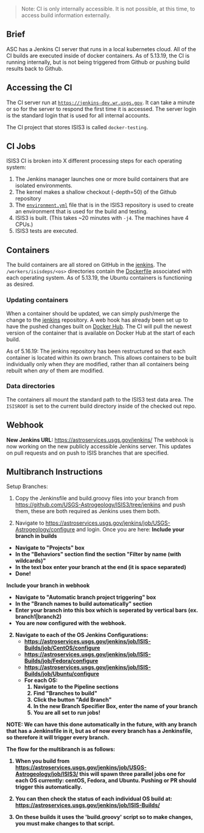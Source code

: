 > Note: CI is only internally accessible. It is not possible, at this time, to access build information externally.

## Brief
ASC has a Jenkins CI server that runs in a local kubernetes cloud. All of the CI builds are executed inside of docker containers. As of 5.13.19, the CI is running internally, but is not being triggered from Github or pushing build results back to Github.

## Accessing the CI
The CI server run at [`https://jenkins-dev.wr.usgs.gov`](https://jenkins-dev.wr.usgs.gov). It can take a minute or so for the server to respond the first time it is accessed. The server login is the standard login that is used for all internal accounts.

The CI project that stores ISIS3 is called `docker-testing`.

## CI Jobs
ISIS3 CI is broken into X different processing steps for each operating system:

  1. The Jenkins manager launches one or more build containers that are isolated environments.
  1. The kernel makes a shallow checkout (-depth=50) of the Github repository
  1. The [`environment.yml`](https://github.com/USGS-Astrogeology/ISIS3/blob/dev/environment.yml) file that is in the ISIS3 repository is used to create an environment that is used for the build and testing.
  1. ISIS3 is built. (This takes ~20 minutes with `-j4`. The machines have 4 CPUs.)
  1. ISIS3 tests are executed.

## Containers
The build containers are all stored on GitHub in the [jenkins](https://github.com/USGS-Astrogeology/jenkins). The `/workers/isisdeps/<os>` directories contain the [Dockerfile](https://github.com/USGS-Astrogeology/jenkins/blob/master/workers/isisdeps/ubuntu/Dockerfile) associated with each operating system. As of 5.13.19, the Ubuntu containers is functioning as desired.

### Updating containers
When a container should be updated, we can simply push/merge the change to the [jenkins](https://github.com/USGS-Astrogeology/jenkins) repository. A web hook has already been set up to have the pushed changes built on [Docker Hub](https://cloud.docker.com/u/usgsastro/repository/list). The CI will pull the newest version of the container that is available on Docker Hub at the start of each build.

As of 5.16.19: The jenkins repository has been restructured so that each container is located within its own branch. This allows containers to be built individually only when _they_ are modified, rather than all containers being rebuilt when _any_ of them are modified.

### Data directories
The containers all mount the standard path to the ISIS3 test data area. The `ISISROOT` is set to the current build directory inside of the checked out repo.

## Webhook
<b> New Jenkins URL: </b> https://astroservices.usgs.gov/jenkins/
The webhook is now working on the new publicly accessible Jenkins server. This updates on pull requests and on push to ISIS branches that are specified.

## Multibranch Instructions

Setup Branches:
1. Copy the Jenkinsfile and build.groovy files into your branch from https://github.com/USGS-Astrogeology/ISIS3/tree/jenkins and push them, these are both required as Jenkins uses them both. 

2. Navigate to https://astroservices.usgs.gov/jenkins/job/USGS-Astrogeology/configure and login. Once you are here:
 <b> Include your branch in builds
 - Navigate to "Projects" box
 - In the "Behaviors" section find the section "Filter by name (with wildcards)"
 - In the text box enter your branch at the end (it is space separated)
 - Done!

 <b> Include your branch in webhook
 - Navigate to "Automatic branch project triggering" box
 - In the "Branch names to build automatically" section
 - Enter your branch into this box which is seperated by vertical bars (ex. branch1|branch2)
 - You are now configured with the webhook.

2. Navigate to each of the OS Jenkins Configurations:
   - https://astroservices.usgs.gov/jenkins/job/ISIS-Builds/job/CentOS/configure
   - https://astroservices.usgs.gov/jenkins/job/ISIS-Builds/job/Fedora/configure
   - https://astroservices.usgs.gov/jenkins/job/ISIS-Builds/job/Ubuntu/configure
   - For each OS:
     1. Navigate to the Pipeline sections
     2. Find "Branches to build"
     3. Click the button "Add Branch"
     4. In the new Branch Specifier Box, enter the name of your branch
     5. You are all set to run jobs!

<b> NOTE: </b> We can have this done automatically in the future, with any branch that has a Jenkinsfile in it, but as of now every branch has a Jenkinsfile, so therefore it will trigger every branch.

The flow for the multibranch is as follows:

1. When you build from https://astroservices.usgs.gov/jenkins/job/USGS-Astrogeology/job/ISIS3/ this will spawn three parallel jobs one for each OS currently: centOS, Fedora, and Ubuntu. Pushing or PR should trigger this automatically.

2. You can then check the status of each individual OS build at: https://astroservices.usgs.gov/jenkins/job/ISIS-Builds/

3. On these builds it uses the 'build.groovy' script so to make changes, you must make changes to that script.